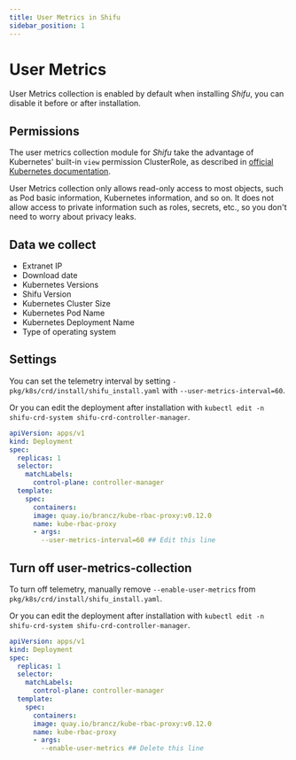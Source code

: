 ```yaml
---
title: User Metrics in Shifu
sidebar_position: 1
---
```


# User Metrics
User Metrics collection is enabled by default when installing *Shifu*, you can disable it before or after installation.

## Permissions
The user metrics collection module for *Shifu* take the advantage of Kubernetes' built-in `view` permission ClusterRole, as described in [official Kubernetes documentation](https://kubernetes.io/zh-cn/docs/reference/access-authn-authz/rbac/#user-facing-roles).

User Metrics collection only allows read-only access to most objects, such as Pod basic information, Kubernetes information, and so on. It does not allow access to private information such as roles, secrets, etc., so you don't need to worry about privacy leaks.

## Data we collect

- Extranet IP
- Download date
- Kubernetes Versions
- Shifu Version
- Kubernetes Cluster Size
- Kubernetes Pod Name
- Kubernetes Deployment Name
- Type of operating system

## Settings

You can set the telemetry interval by setting `-pkg/k8s/crd/install/shifu_install.yaml` with `--user-metrics-interval=60`.

Or you can edit the deployment after installation with ``kubectl edit -n shifu-crd-system shifu-crd-controller-manager``.
```yaml
apiVersion: apps/v1
kind: Deployment
spec:
  replicas: 1
  selector:
    matchLabels:
      control-plane: controller-manager
  template:
    spec:
      containers:
      image: quay.io/brancz/kube-rbac-proxy:v0.12.0
      name: kube-rbac-proxy
      - args:
        --user-metrics-interval=60 ## Edit this line
```
## Turn off user-metrics-collection

To turn off telemetry, manually remove `--enable-user-metrics` from `pkg/k8s/crd/install/shifu_install.yaml`.

Or you can edit the deployment after installation with ``kubectl edit -n shifu-crd-system shifu-crd-controller-manager``.

```yaml
apiVersion: apps/v1
kind: Deployment
spec:
  replicas: 1
  selector:
    matchLabels:
      control-plane: controller-manager
  template:
    spec:
      containers:
      image: quay.io/brancz/kube-rbac-proxy:v0.12.0
      name: kube-rbac-proxy
      - args:
        --enable-user-metrics ## Delete this line
```

